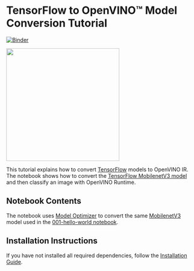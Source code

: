 # TensorFlow to OpenVINO™ Model Conversion Tutorial

[![Binder](https://mybinder.org/badge_logo.svg)](https://mybinder.org/v2/gh/openvinotoolkit/openvino_notebooks/HEAD?filepath=notebooks%2F101-tensorflow-to-openvino%2F101-tensorflow-to-openvino.ipynb)

<img src="https://user-images.githubusercontent.com/36741649/127170593-86976dc3-e5e4-40be-b0a6-206379cd7df5.jpg" width=300>

This tutorial explains how to convert [TensorFlow](https://www.tensorflow.org) models to OpenVINO IR. The notebook shows how to convert the [TensorFlow MobilenetV3 model](https://github.com/tensorflow/models/tree/master/research/slim/nets/mobilenet) and then classify an image with OpenVINO Runtime.

## Notebook Contents

The notebook uses [Model Optimizer](https://docs.openvino.ai/latest/openvino_docs_MO_DG_Deep_Learning_Model_Optimizer_DevGuide.html) to convert the same [MobilenetV3](https://docs.openvino.ai/latest/omz_models_model_mobilenet_v3_small_1_0_224_tf.html) model used in the [001-hello-world notebook](../001-hello-world/001-hello-world.ipynb).

## Installation Instructions

If you have not installed all required dependencies, follow the [Installation Guide](https://github.com/openvinotoolkit/openvino_notebooks/blob/main/README.md).
